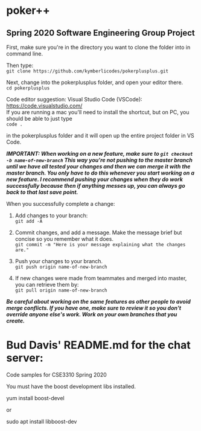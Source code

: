 # poker++
## Spring 2020 Software Engineering Group Project

First, make sure you're in the directory you want to clone the folder into in command line.

Then type:  
```git clone https://github.com/kymberlicodes/pokerplusplus.git```  

Next, change into the pokerplusplus folder, and open your editor there.  
```cd pokerplusplus```  

Code editor suggestion: Visual Studio Code (VSCode): https://code.visualstudio.com/  
If you are running a mac you'll need to install the shortcut, but on PC, you should be able to just type  
```code .```  

in the pokerplusplus folder and it will open up the entire project folder in VS Code.  

***IMPORTANT: When working on a new feature, make sure to  ```git checkout -b name-of-new-branch```  This way you're not pushing to the master branch until we have all tested your changes and then we can merge it with the master branch. You only have to do this whenever you start working on a new feature. I recommend pushing your changes when they do work successfully because then if anything messes up, you can always go back to that last save point.***

When you successfully complete a change:  

1. Add changes to your branch:  
```git add -A```  

2. Commit changes, and add a message. Make the message brief but concise so you remember what it does.  
```git commit -m "Here is your message explaining what the changes are."```  

3. Push your changes to your branch.  
```git push origin name-of-new-branch```  

4. If new changes were made from teammates and merged into master, you can retrieve them by:  
```git pull origin name-of-new-branch```  

***Be careful about working on the same features as other people to avoid merge conflicts. If you have one, make sure to review it so you don't override anyone else's work. Work on your own branches that you create.***  

# Bud Davis' README.md for the chat server:  
Code samples for CSE3310 Spring 2020  

You must have the boost development libs installed.  

yum install boost-devel  

or  

sudo apt install libboost-dev
